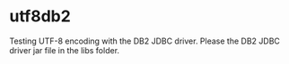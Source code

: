 # utf8db2

Testing UTF-8 encoding with the DB2 JDBC driver. Please the DB2 JDBC driver jar file in the libs folder.
